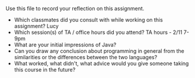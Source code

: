 Use this file to record your reflection on this assignment.

- Which classmates did you consult with while working on this assignment?
Lucy
- Which session(s) of TA / office hours did you attend?
TA hours - 2/11 7-9pm
- What are your initial impressions of Java? 
- Can you draw any conclusion about programming in general from the similarities or the differences between the two languages? 
- What worked, what didn't, what advice would you give someone taking this course in the future?
